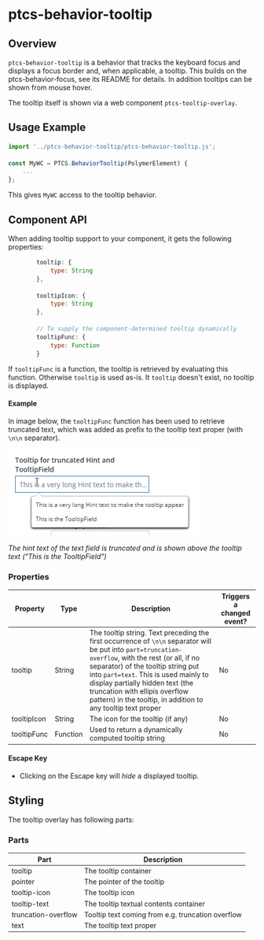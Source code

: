 # ptcs-behavior-tooltip

## Overview

`ptcs-behavior-tooltip` is a behavior that tracks the keyboard focus and displays a focus border and, when applicable, a tooltip. This builds on the ptcs-behavior-focus, see its README for details. In addition tooltips can be shown from mouse hover.

The tooltip itself is shown via a web component `ptcs-tooltip-overlay`.

## Usage Example

```javascript
import '../ptcs-behavior-tooltip/ptcs-behavior-tooltip.js';

const MyWC = PTCS.BehaviorTooltip(PolymerElement) {
    ...
};
```

This gives `MyWC` access to the tooltip behavior.

## Component API

When adding tooltip support to your component, it gets the following properties:

```javascript
        tooltip: {
            type: String
        },

        tooltipIcon: {
            type: String
        },

        // To supply the component-determined tooltip dynamically
        tooltipFunc: {
            type: Function
        }
```

If `tooltipFunc` is a function, the tooltip is retrieved by evaluating this function. Otherwise  `tooltip` is used as-is. It `tooltip` doesn't exist, no tooltip is displayed.


#### Example

In image below, the `tooltipFunc` function has been used to retrieve truncated text, which was added as prefix to the tooltip text proper (with `\n\n` separator).

<img src="img/truncated-text-tooltip.png">

_The hint text of the text field is truncated and is shown above the tooltip text ("This is the TooltipField")_


### Properties

| Property | Type | Description | Triggers a changed event? |
|----------|------|-------------|---------------------------|
| tooltip | String | The tooltip string. Text preceding the first occurrence of `\n\n` separator will be put into `part=truncation-overflow`, with the rest (or all, if no separator) of the tooltip string put into `part=text`. This is used mainly to display partially hidden text (the truncation with ellipis overflow pattern) in the tooltip, in addition to any tooltip text proper | No |
| tooltipIcon | String | The icon for the tooltip (if any) | No |
| tooltipFunc | Function | Used to return a dynamically computed tooltip string | No |

#### Escape Key

- Clicking on the Escape key will _hide_ a displayed tooltip.


## Styling

The tooltip overlay has following parts:

### Parts

| Part                | Description                                       |
| ------------------- | ------------------------------------------------- |
| tooltip             | The tooltip container                             |
| pointer             | The pointer of the tooltip                        |
| tooltip-icon        | The tooltip icon                                  |
| tooltip-text        | The tooltip textual contents container            |
| truncation-overflow | Tooltip text coming from e.g. truncation overflow |
| text                | The tooltip text proper                           |
